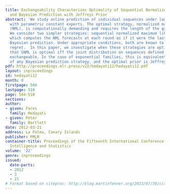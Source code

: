 ```yaml
---
title: Exchangeability Characterizes Optimality of Sequential Normalized Maximum Likelihood
  and Bayesian Prediction with Jeffreys Prior
abstract: 'We study online prediction of individual sequences under logarithmic loss
  with parametric constant experts. The optimal strategy, normalized maximum likelihood
  (NML), is computationally demanding and requires the length of the game to be known.
  We consider two simpler strategies: sequential normalized maximum likelihood (SNML),
  which computes the NML forecasts at each round as if it were the last round, and
  Bayesian prediction. Under appropriate conditions, both are known to achieve near-optimal
  regret.  In this paper, we investigate when these strategies are optimal. We show
  that SNML is optimal iff the joint distribution on sequences defined by SNML is
  exchangeable. In the case of exponential families, this is equivalent to the optimality
  of any Bayesian prediction strategy, and the optimal prior is Jeffreys prior.'
pdf: http://proceedings.mlr.press/v22/hedayati12/hedayati12.pdf
layout: inproceedings
id: hedayati12
month: 0
firstpage: 504
lastpage: 510
page: 504-510
sections: 
author:
- given: Fares
  family: Hedayati
- given: Peter
  family: Bartlett
date: 2012-03-21
address: La Palma, Canary Islands
publisher: PMLR
container-title: Proceedings of the Fifteenth International Conference on Artificial
  Intelligence and Statistics
volume: '22'
genre: inproceedings
issued:
  date-parts:
  - 2012
  - 3
  - 21
# Format based on citeproc: http://blog.martinfenner.org/2013/07/30/citeproc-yaml-for-bibliographies/
---
```


